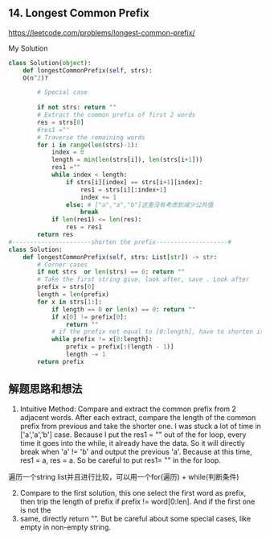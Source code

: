 ## 14. Longest Common Prefix

https://leetcode.com/problems/longest-common-prefix/

My Solution

```python
class Solution(object):
    def longestCommonPrefix(self, strs):
    O(n^2)?

        # Special case
     
        if not strs: return ""
        # Extract the common prefix of first 2 words
        res = strs[0]
        #res1 =""
        # Traverse the remaining words
        for i in range(len(strs)-1):
            index = 0
            length = min(len(strs[i]), len(strs[i+1]))
            res1 =""
            while index < length:
                if strs[i][index] == strs[i+1][index]:
                    res1 = strs[i][:index+1]
                    index += 1
                else: # ["a","a","b"]这里没有考虑到减少公共值                    
                    break
            if len(res1) <= len(res):
                res = res1
        return res
#----------------------shorten the prefix--------------------#
class Solution:
    def longestCommonPrefix(self, strs: List[str]) -> str:
        # Corner cases
        if not strs  or len(strs) == 0: return ""
        # Take the first string give, look after, save . Look after
        prefix = strs[0]
        length = len(prefix)
        for x in strs[1:]:
            if length == 0 or len(x) == 0: return ""
            if x[0] != prefix[0]:
                return ""
            # if the prefix not equal to [0:length], have to shorten it
            while prefix != x[0:length]:
                prefix = prefix[:(length - 1)]
                length -= 1
        return prefix
```

## 解题思路和想法
1. Intuitive Method: Compare and extract the common prefix from 2 adjacent words. After each extract, compare the length of the common prefix from previous and
take the shorter one. I was stuck a lot of time in ['a','a','b'] case. Because I put the res1 = "" out of the for loop, every time it goes into the while, it 
already have the data. So it will directly break when 'a' != 'b' and output the previous 'a'. Because at this time, res1 = a, res = a. So be careful to put 
res1= "" in the for loop.

遍历一个string list并且进行比较，可以用一个for(遍历) + while(判断条件)

2. Compare to the first solution, this one select the first word as prefix, then trip the length of prefix if prefix != word[0:len]. And if the first one is not the
3. same, directly return "". But be careful about some special cases, like empty in non-empty string.
